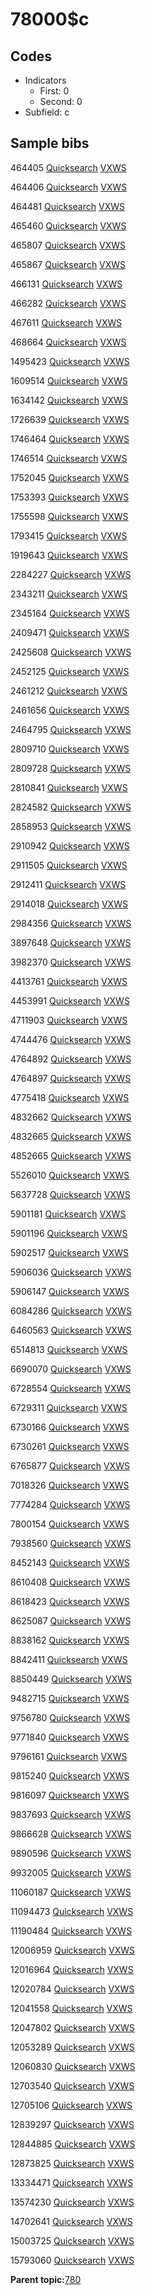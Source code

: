 # 78000$c

## Codes

-   Indicators
    -   First: 0
    -   Second: 0
-   Subfield: c

## Sample bibs

464405 [Quicksearch](https://search.library.yale.edu/catalog/464405) [VXWS](http://prodorbis.library.yale.edu:7014/vxws/GetHoldingsService?bibId=464405)

464406 [Quicksearch](https://search.library.yale.edu/catalog/464406) [VXWS](http://prodorbis.library.yale.edu:7014/vxws/GetHoldingsService?bibId=464406)

464481 [Quicksearch](https://search.library.yale.edu/catalog/464481) [VXWS](http://prodorbis.library.yale.edu:7014/vxws/GetHoldingsService?bibId=464481)

465460 [Quicksearch](https://search.library.yale.edu/catalog/465460) [VXWS](http://prodorbis.library.yale.edu:7014/vxws/GetHoldingsService?bibId=465460)

465807 [Quicksearch](https://search.library.yale.edu/catalog/465807) [VXWS](http://prodorbis.library.yale.edu:7014/vxws/GetHoldingsService?bibId=465807)

465867 [Quicksearch](https://search.library.yale.edu/catalog/465867) [VXWS](http://prodorbis.library.yale.edu:7014/vxws/GetHoldingsService?bibId=465867)

466131 [Quicksearch](https://search.library.yale.edu/catalog/466131) [VXWS](http://prodorbis.library.yale.edu:7014/vxws/GetHoldingsService?bibId=466131)

466282 [Quicksearch](https://search.library.yale.edu/catalog/466282) [VXWS](http://prodorbis.library.yale.edu:7014/vxws/GetHoldingsService?bibId=466282)

467611 [Quicksearch](https://search.library.yale.edu/catalog/467611) [VXWS](http://prodorbis.library.yale.edu:7014/vxws/GetHoldingsService?bibId=467611)

468664 [Quicksearch](https://search.library.yale.edu/catalog/468664) [VXWS](http://prodorbis.library.yale.edu:7014/vxws/GetHoldingsService?bibId=468664)

1495423 [Quicksearch](https://search.library.yale.edu/catalog/1495423) [VXWS](http://prodorbis.library.yale.edu:7014/vxws/GetHoldingsService?bibId=1495423)

1609514 [Quicksearch](https://search.library.yale.edu/catalog/1609514) [VXWS](http://prodorbis.library.yale.edu:7014/vxws/GetHoldingsService?bibId=1609514)

1634142 [Quicksearch](https://search.library.yale.edu/catalog/1634142) [VXWS](http://prodorbis.library.yale.edu:7014/vxws/GetHoldingsService?bibId=1634142)

1726639 [Quicksearch](https://search.library.yale.edu/catalog/1726639) [VXWS](http://prodorbis.library.yale.edu:7014/vxws/GetHoldingsService?bibId=1726639)

1746464 [Quicksearch](https://search.library.yale.edu/catalog/1746464) [VXWS](http://prodorbis.library.yale.edu:7014/vxws/GetHoldingsService?bibId=1746464)

1746514 [Quicksearch](https://search.library.yale.edu/catalog/1746514) [VXWS](http://prodorbis.library.yale.edu:7014/vxws/GetHoldingsService?bibId=1746514)

1752045 [Quicksearch](https://search.library.yale.edu/catalog/1752045) [VXWS](http://prodorbis.library.yale.edu:7014/vxws/GetHoldingsService?bibId=1752045)

1753393 [Quicksearch](https://search.library.yale.edu/catalog/1753393) [VXWS](http://prodorbis.library.yale.edu:7014/vxws/GetHoldingsService?bibId=1753393)

1755598 [Quicksearch](https://search.library.yale.edu/catalog/1755598) [VXWS](http://prodorbis.library.yale.edu:7014/vxws/GetHoldingsService?bibId=1755598)

1793415 [Quicksearch](https://search.library.yale.edu/catalog/1793415) [VXWS](http://prodorbis.library.yale.edu:7014/vxws/GetHoldingsService?bibId=1793415)

1919643 [Quicksearch](https://search.library.yale.edu/catalog/1919643) [VXWS](http://prodorbis.library.yale.edu:7014/vxws/GetHoldingsService?bibId=1919643)

2284227 [Quicksearch](https://search.library.yale.edu/catalog/2284227) [VXWS](http://prodorbis.library.yale.edu:7014/vxws/GetHoldingsService?bibId=2284227)

2343211 [Quicksearch](https://search.library.yale.edu/catalog/2343211) [VXWS](http://prodorbis.library.yale.edu:7014/vxws/GetHoldingsService?bibId=2343211)

2345164 [Quicksearch](https://search.library.yale.edu/catalog/2345164) [VXWS](http://prodorbis.library.yale.edu:7014/vxws/GetHoldingsService?bibId=2345164)

2409471 [Quicksearch](https://search.library.yale.edu/catalog/2409471) [VXWS](http://prodorbis.library.yale.edu:7014/vxws/GetHoldingsService?bibId=2409471)

2425608 [Quicksearch](https://search.library.yale.edu/catalog/2425608) [VXWS](http://prodorbis.library.yale.edu:7014/vxws/GetHoldingsService?bibId=2425608)

2452125 [Quicksearch](https://search.library.yale.edu/catalog/2452125) [VXWS](http://prodorbis.library.yale.edu:7014/vxws/GetHoldingsService?bibId=2452125)

2461212 [Quicksearch](https://search.library.yale.edu/catalog/2461212) [VXWS](http://prodorbis.library.yale.edu:7014/vxws/GetHoldingsService?bibId=2461212)

2461656 [Quicksearch](https://search.library.yale.edu/catalog/2461656) [VXWS](http://prodorbis.library.yale.edu:7014/vxws/GetHoldingsService?bibId=2461656)

2464795 [Quicksearch](https://search.library.yale.edu/catalog/2464795) [VXWS](http://prodorbis.library.yale.edu:7014/vxws/GetHoldingsService?bibId=2464795)

2809710 [Quicksearch](https://search.library.yale.edu/catalog/2809710) [VXWS](http://prodorbis.library.yale.edu:7014/vxws/GetHoldingsService?bibId=2809710)

2809728 [Quicksearch](https://search.library.yale.edu/catalog/2809728) [VXWS](http://prodorbis.library.yale.edu:7014/vxws/GetHoldingsService?bibId=2809728)

2810841 [Quicksearch](https://search.library.yale.edu/catalog/2810841) [VXWS](http://prodorbis.library.yale.edu:7014/vxws/GetHoldingsService?bibId=2810841)

2824582 [Quicksearch](https://search.library.yale.edu/catalog/2824582) [VXWS](http://prodorbis.library.yale.edu:7014/vxws/GetHoldingsService?bibId=2824582)

2858953 [Quicksearch](https://search.library.yale.edu/catalog/2858953) [VXWS](http://prodorbis.library.yale.edu:7014/vxws/GetHoldingsService?bibId=2858953)

2910942 [Quicksearch](https://search.library.yale.edu/catalog/2910942) [VXWS](http://prodorbis.library.yale.edu:7014/vxws/GetHoldingsService?bibId=2910942)

2911505 [Quicksearch](https://search.library.yale.edu/catalog/2911505) [VXWS](http://prodorbis.library.yale.edu:7014/vxws/GetHoldingsService?bibId=2911505)

2912411 [Quicksearch](https://search.library.yale.edu/catalog/2912411) [VXWS](http://prodorbis.library.yale.edu:7014/vxws/GetHoldingsService?bibId=2912411)

2914018 [Quicksearch](https://search.library.yale.edu/catalog/2914018) [VXWS](http://prodorbis.library.yale.edu:7014/vxws/GetHoldingsService?bibId=2914018)

2984356 [Quicksearch](https://search.library.yale.edu/catalog/2984356) [VXWS](http://prodorbis.library.yale.edu:7014/vxws/GetHoldingsService?bibId=2984356)

3897648 [Quicksearch](https://search.library.yale.edu/catalog/3897648) [VXWS](http://prodorbis.library.yale.edu:7014/vxws/GetHoldingsService?bibId=3897648)

3982370 [Quicksearch](https://search.library.yale.edu/catalog/3982370) [VXWS](http://prodorbis.library.yale.edu:7014/vxws/GetHoldingsService?bibId=3982370)

4413761 [Quicksearch](https://search.library.yale.edu/catalog/4413761) [VXWS](http://prodorbis.library.yale.edu:7014/vxws/GetHoldingsService?bibId=4413761)

4453991 [Quicksearch](https://search.library.yale.edu/catalog/4453991) [VXWS](http://prodorbis.library.yale.edu:7014/vxws/GetHoldingsService?bibId=4453991)

4711903 [Quicksearch](https://search.library.yale.edu/catalog/4711903) [VXWS](http://prodorbis.library.yale.edu:7014/vxws/GetHoldingsService?bibId=4711903)

4744476 [Quicksearch](https://search.library.yale.edu/catalog/4744476) [VXWS](http://prodorbis.library.yale.edu:7014/vxws/GetHoldingsService?bibId=4744476)

4764892 [Quicksearch](https://search.library.yale.edu/catalog/4764892) [VXWS](http://prodorbis.library.yale.edu:7014/vxws/GetHoldingsService?bibId=4764892)

4764897 [Quicksearch](https://search.library.yale.edu/catalog/4764897) [VXWS](http://prodorbis.library.yale.edu:7014/vxws/GetHoldingsService?bibId=4764897)

4775418 [Quicksearch](https://search.library.yale.edu/catalog/4775418) [VXWS](http://prodorbis.library.yale.edu:7014/vxws/GetHoldingsService?bibId=4775418)

4832662 [Quicksearch](https://search.library.yale.edu/catalog/4832662) [VXWS](http://prodorbis.library.yale.edu:7014/vxws/GetHoldingsService?bibId=4832662)

4832665 [Quicksearch](https://search.library.yale.edu/catalog/4832665) [VXWS](http://prodorbis.library.yale.edu:7014/vxws/GetHoldingsService?bibId=4832665)

4852665 [Quicksearch](https://search.library.yale.edu/catalog/4852665) [VXWS](http://prodorbis.library.yale.edu:7014/vxws/GetHoldingsService?bibId=4852665)

5526010 [Quicksearch](https://search.library.yale.edu/catalog/5526010) [VXWS](http://prodorbis.library.yale.edu:7014/vxws/GetHoldingsService?bibId=5526010)

5637728 [Quicksearch](https://search.library.yale.edu/catalog/5637728) [VXWS](http://prodorbis.library.yale.edu:7014/vxws/GetHoldingsService?bibId=5637728)

5901181 [Quicksearch](https://search.library.yale.edu/catalog/5901181) [VXWS](http://prodorbis.library.yale.edu:7014/vxws/GetHoldingsService?bibId=5901181)

5901196 [Quicksearch](https://search.library.yale.edu/catalog/5901196) [VXWS](http://prodorbis.library.yale.edu:7014/vxws/GetHoldingsService?bibId=5901196)

5902517 [Quicksearch](https://search.library.yale.edu/catalog/5902517) [VXWS](http://prodorbis.library.yale.edu:7014/vxws/GetHoldingsService?bibId=5902517)

5906036 [Quicksearch](https://search.library.yale.edu/catalog/5906036) [VXWS](http://prodorbis.library.yale.edu:7014/vxws/GetHoldingsService?bibId=5906036)

5906147 [Quicksearch](https://search.library.yale.edu/catalog/5906147) [VXWS](http://prodorbis.library.yale.edu:7014/vxws/GetHoldingsService?bibId=5906147)

6084286 [Quicksearch](https://search.library.yale.edu/catalog/6084286) [VXWS](http://prodorbis.library.yale.edu:7014/vxws/GetHoldingsService?bibId=6084286)

6460563 [Quicksearch](https://search.library.yale.edu/catalog/6460563) [VXWS](http://prodorbis.library.yale.edu:7014/vxws/GetHoldingsService?bibId=6460563)

6514813 [Quicksearch](https://search.library.yale.edu/catalog/6514813) [VXWS](http://prodorbis.library.yale.edu:7014/vxws/GetHoldingsService?bibId=6514813)

6690070 [Quicksearch](https://search.library.yale.edu/catalog/6690070) [VXWS](http://prodorbis.library.yale.edu:7014/vxws/GetHoldingsService?bibId=6690070)

6728554 [Quicksearch](https://search.library.yale.edu/catalog/6728554) [VXWS](http://prodorbis.library.yale.edu:7014/vxws/GetHoldingsService?bibId=6728554)

6729311 [Quicksearch](https://search.library.yale.edu/catalog/6729311) [VXWS](http://prodorbis.library.yale.edu:7014/vxws/GetHoldingsService?bibId=6729311)

6730166 [Quicksearch](https://search.library.yale.edu/catalog/6730166) [VXWS](http://prodorbis.library.yale.edu:7014/vxws/GetHoldingsService?bibId=6730166)

6730261 [Quicksearch](https://search.library.yale.edu/catalog/6730261) [VXWS](http://prodorbis.library.yale.edu:7014/vxws/GetHoldingsService?bibId=6730261)

6765877 [Quicksearch](https://search.library.yale.edu/catalog/6765877) [VXWS](http://prodorbis.library.yale.edu:7014/vxws/GetHoldingsService?bibId=6765877)

7018326 [Quicksearch](https://search.library.yale.edu/catalog/7018326) [VXWS](http://prodorbis.library.yale.edu:7014/vxws/GetHoldingsService?bibId=7018326)

7774284 [Quicksearch](https://search.library.yale.edu/catalog/7774284) [VXWS](http://prodorbis.library.yale.edu:7014/vxws/GetHoldingsService?bibId=7774284)

7800154 [Quicksearch](https://search.library.yale.edu/catalog/7800154) [VXWS](http://prodorbis.library.yale.edu:7014/vxws/GetHoldingsService?bibId=7800154)

7938560 [Quicksearch](https://search.library.yale.edu/catalog/7938560) [VXWS](http://prodorbis.library.yale.edu:7014/vxws/GetHoldingsService?bibId=7938560)

8452143 [Quicksearch](https://search.library.yale.edu/catalog/8452143) [VXWS](http://prodorbis.library.yale.edu:7014/vxws/GetHoldingsService?bibId=8452143)

8610408 [Quicksearch](https://search.library.yale.edu/catalog/8610408) [VXWS](http://prodorbis.library.yale.edu:7014/vxws/GetHoldingsService?bibId=8610408)

8618423 [Quicksearch](https://search.library.yale.edu/catalog/8618423) [VXWS](http://prodorbis.library.yale.edu:7014/vxws/GetHoldingsService?bibId=8618423)

8625087 [Quicksearch](https://search.library.yale.edu/catalog/8625087) [VXWS](http://prodorbis.library.yale.edu:7014/vxws/GetHoldingsService?bibId=8625087)

8838162 [Quicksearch](https://search.library.yale.edu/catalog/8838162) [VXWS](http://prodorbis.library.yale.edu:7014/vxws/GetHoldingsService?bibId=8838162)

8842411 [Quicksearch](https://search.library.yale.edu/catalog/8842411) [VXWS](http://prodorbis.library.yale.edu:7014/vxws/GetHoldingsService?bibId=8842411)

8850449 [Quicksearch](https://search.library.yale.edu/catalog/8850449) [VXWS](http://prodorbis.library.yale.edu:7014/vxws/GetHoldingsService?bibId=8850449)

9482715 [Quicksearch](https://search.library.yale.edu/catalog/9482715) [VXWS](http://prodorbis.library.yale.edu:7014/vxws/GetHoldingsService?bibId=9482715)

9756780 [Quicksearch](https://search.library.yale.edu/catalog/9756780) [VXWS](http://prodorbis.library.yale.edu:7014/vxws/GetHoldingsService?bibId=9756780)

9771840 [Quicksearch](https://search.library.yale.edu/catalog/9771840) [VXWS](http://prodorbis.library.yale.edu:7014/vxws/GetHoldingsService?bibId=9771840)

9796161 [Quicksearch](https://search.library.yale.edu/catalog/9796161) [VXWS](http://prodorbis.library.yale.edu:7014/vxws/GetHoldingsService?bibId=9796161)

9815240 [Quicksearch](https://search.library.yale.edu/catalog/9815240) [VXWS](http://prodorbis.library.yale.edu:7014/vxws/GetHoldingsService?bibId=9815240)

9816097 [Quicksearch](https://search.library.yale.edu/catalog/9816097) [VXWS](http://prodorbis.library.yale.edu:7014/vxws/GetHoldingsService?bibId=9816097)

9837693 [Quicksearch](https://search.library.yale.edu/catalog/9837693) [VXWS](http://prodorbis.library.yale.edu:7014/vxws/GetHoldingsService?bibId=9837693)

9866628 [Quicksearch](https://search.library.yale.edu/catalog/9866628) [VXWS](http://prodorbis.library.yale.edu:7014/vxws/GetHoldingsService?bibId=9866628)

9890596 [Quicksearch](https://search.library.yale.edu/catalog/9890596) [VXWS](http://prodorbis.library.yale.edu:7014/vxws/GetHoldingsService?bibId=9890596)

9932005 [Quicksearch](https://search.library.yale.edu/catalog/9932005) [VXWS](http://prodorbis.library.yale.edu:7014/vxws/GetHoldingsService?bibId=9932005)

11060187 [Quicksearch](https://search.library.yale.edu/catalog/11060187) [VXWS](http://prodorbis.library.yale.edu:7014/vxws/GetHoldingsService?bibId=11060187)

11094473 [Quicksearch](https://search.library.yale.edu/catalog/11094473) [VXWS](http://prodorbis.library.yale.edu:7014/vxws/GetHoldingsService?bibId=11094473)

11190484 [Quicksearch](https://search.library.yale.edu/catalog/11190484) [VXWS](http://prodorbis.library.yale.edu:7014/vxws/GetHoldingsService?bibId=11190484)

12006959 [Quicksearch](https://search.library.yale.edu/catalog/12006959) [VXWS](http://prodorbis.library.yale.edu:7014/vxws/GetHoldingsService?bibId=12006959)

12016964 [Quicksearch](https://search.library.yale.edu/catalog/12016964) [VXWS](http://prodorbis.library.yale.edu:7014/vxws/GetHoldingsService?bibId=12016964)

12020784 [Quicksearch](https://search.library.yale.edu/catalog/12020784) [VXWS](http://prodorbis.library.yale.edu:7014/vxws/GetHoldingsService?bibId=12020784)

12041558 [Quicksearch](https://search.library.yale.edu/catalog/12041558) [VXWS](http://prodorbis.library.yale.edu:7014/vxws/GetHoldingsService?bibId=12041558)

12047802 [Quicksearch](https://search.library.yale.edu/catalog/12047802) [VXWS](http://prodorbis.library.yale.edu:7014/vxws/GetHoldingsService?bibId=12047802)

12053289 [Quicksearch](https://search.library.yale.edu/catalog/12053289) [VXWS](http://prodorbis.library.yale.edu:7014/vxws/GetHoldingsService?bibId=12053289)

12060830 [Quicksearch](https://search.library.yale.edu/catalog/12060830) [VXWS](http://prodorbis.library.yale.edu:7014/vxws/GetHoldingsService?bibId=12060830)

12703540 [Quicksearch](https://search.library.yale.edu/catalog/12703540) [VXWS](http://prodorbis.library.yale.edu:7014/vxws/GetHoldingsService?bibId=12703540)

12705106 [Quicksearch](https://search.library.yale.edu/catalog/12705106) [VXWS](http://prodorbis.library.yale.edu:7014/vxws/GetHoldingsService?bibId=12705106)

12839297 [Quicksearch](https://search.library.yale.edu/catalog/12839297) [VXWS](http://prodorbis.library.yale.edu:7014/vxws/GetHoldingsService?bibId=12839297)

12844885 [Quicksearch](https://search.library.yale.edu/catalog/12844885) [VXWS](http://prodorbis.library.yale.edu:7014/vxws/GetHoldingsService?bibId=12844885)

12873825 [Quicksearch](https://search.library.yale.edu/catalog/12873825) [VXWS](http://prodorbis.library.yale.edu:7014/vxws/GetHoldingsService?bibId=12873825)

13334471 [Quicksearch](https://search.library.yale.edu/catalog/13334471) [VXWS](http://prodorbis.library.yale.edu:7014/vxws/GetHoldingsService?bibId=13334471)

13574230 [Quicksearch](https://search.library.yale.edu/catalog/13574230) [VXWS](http://prodorbis.library.yale.edu:7014/vxws/GetHoldingsService?bibId=13574230)

14702641 [Quicksearch](https://search.library.yale.edu/catalog/14702641) [VXWS](http://prodorbis.library.yale.edu:7014/vxws/GetHoldingsService?bibId=14702641)

15003725 [Quicksearch](https://search.library.yale.edu/catalog/15003725) [VXWS](http://prodorbis.library.yale.edu:7014/vxws/GetHoldingsService?bibId=15003725)

15793060 [Quicksearch](https://search.library.yale.edu/catalog/15793060) [VXWS](http://prodorbis.library.yale.edu:7014/vxws/GetHoldingsService?bibId=15793060)

**Parent topic:**[780](../../tags/780/780.md)

